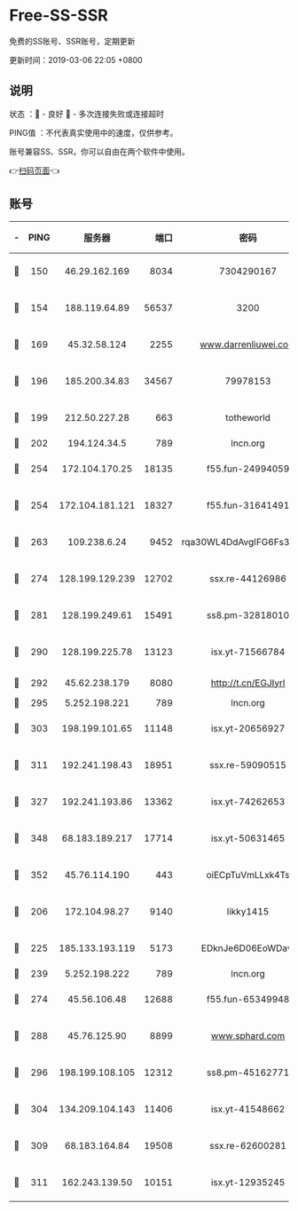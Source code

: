 # Free-SS-SSR

免费的SS账号、SSR账号，定期更新

更新时间：2019-03-06 22:05 +0800

## 说明

状态     ：🙂 - 良好 🙁 - 多次连接失败或连接超时

PING值   ：不代表真实使用中的速度，仅供参考。

账号兼容SS、SSR，你可以自由在两个软件中使用。

👉[扫码页面](https://liesauer.github.io/Free-SS-SSR/)👈

## 账号

|-|PING|服务器|端口|密码|加密方式|区域|
|:----:|:----:|:-----:|-----:|:----:|:----:|:----:|
|🙂|150|46.29.162.169|8034|7304290167|aes-256-cfb|RU|
|🙂|154|188.119.64.89|56537|3200|aes-256-cfb|RU|
|🙂|169|45.32.58.124|2255|www.darrenliuwei.com|aes-256-cfb|JP|
|🙂|196|185.200.34.83|34567|79978153|aes-256-cfb|US|
|🙂|199|212.50.227.28|663|totheworld|aes-256-cfb|US|
|🙂|202|194.124.34.5|789|lncn.org|rc4|JP|
|🙂|254|172.104.170.25|18135|f55.fun-24994059|aes-256-cfb|SG|
|🙂|254|172.104.181.121|18327|f55.fun-31641491|aes-256-cfb|SG|
|🙂|263|109.238.6.24|9452|rqa30WL4DdAvgIFG6Fs3znzTa|aes-256-cfb|FR|
|🙂|274|128.199.129.239|12702|ssx.re-44126986|aes-256-cfb|SG|
|🙂|281|128.199.249.61|15491|ss8.pm-32818010|aes-256-cfb|SG|
|🙂|290|128.199.225.78|13123|isx.yt-71566784|aes-256-cfb|SG|
|🙂|292|45.62.238.179|8080|http://t.cn/EGJIyrl|rc4-md5|CA|
|🙂|295|5.252.198.221|789|lncn.org|rc4|JP|
|🙂|303|198.199.101.65|11148|isx.yt-20656927|aes-256-cfb|US|
|🙂|311|192.241.198.43|18951|ssx.re-59090515|aes-256-cfb|US|
|🙂|327|192.241.193.86|13362|isx.yt-74262653|aes-256-cfb|US|
|🙂|348|68.183.189.217|17714|isx.yt-50631465|aes-256-cfb|SG|
|🙂|352|45.76.114.190|443|oiECpTuVmLLxk4Ts|aes-256-cfb|AU|
|🙂|206|172.104.98.27|9140|likky1415|aes-256-cfb|JP|
|🙂|225|185.133.193.119|5173|EDknJe6D06EoWDaw|aes-256-cfb|US|
|🙂|239|5.252.198.222|789|lncn.org|rc4|JP|
|🙂|274|45.56.106.48|12688|f55.fun-65349948|aes-256-cfb|US|
|🙂|288|45.76.125.90|8899|www.sphard.com|aes-256-cfb|AU|
|🙂|296|198.199.108.105|12312|ss8.pm-45162771|aes-256-cfb|US|
|🙂|304|134.209.104.143|11406|isx.yt-41548662|aes-256-cfb|SG|
|🙂|309|68.183.164.84|19508|ssx.re-62600281|aes-256-cfb|US|
|🙂|311|162.243.139.50|10151|isx.yt-12935245|aes-256-cfb|US|
